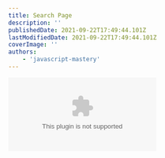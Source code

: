 ```yaml
---
title: Search Page
description: ''
publishedDate: 2021-09-22T17:49:44.101Z
lastModifiedDate: 2021-09-22T17:49:44.101Z
coverImage: ''
authors:
    - 'javascript-mastery'
---
```


<Embed
	type="youtube"
	url="https://youtu.be/y47gYvXchXM?t=3731"
	title="Search Page"
/>
